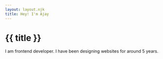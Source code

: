 ```yaml
---
layout: layout.njk
title: Hey! I'm Ajay
---
```

# {{ title }}
I am frontend developer. I have been designing websites for around 5 years.